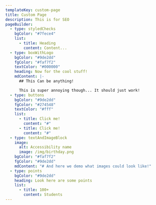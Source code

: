 ```yaml
---
templateKey: custom-page
title: Custom Page
description: This is for SEO
pageBuilder:
  - type: styledChecks
    bgColor: "#7fece4"
    list:
      - title: Heading
        content: Content...
  - type: boxWithLogo
    bgColor: "#9de2dd"
    fgColor: "#faf7f2"
    textColor: "#000000"
    heading: Now for the cool stuff!
    mdContent: |-
      ## This Can be anything!

      This is super annoying though... It should just work!
  - type: buttons
    bgColor: "#9de2dd"
    fgColor: "#274548"
    textColor: "#fff"
    list:
      - title: Click me!
        content: "#"
      - title: Click me!
        content: "#"
  - type: textAndImageBlock
    image:
      alt: Accessibility name
      image: /img/birthday.png
    bgColor: "#faf7f2"
    fgColor: "#9de2dd"
    mdContent: "# And here we demo what images could look like!"
  - type: points
    bgColor: "#9de2dd"
    heading: Look here are some points
    list:
      - title: 100+
        content: Students
---
```

